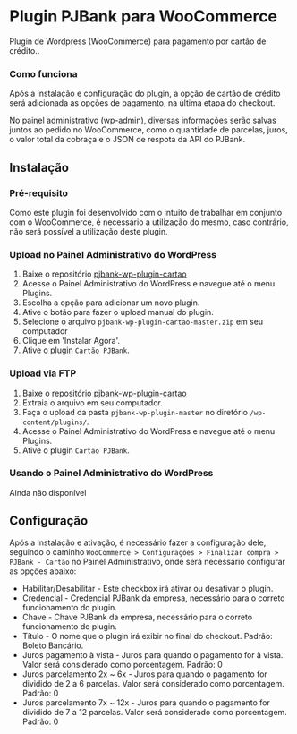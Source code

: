 # Plugin PJBank para WooCommerce
Plugin de Wordpress (WooCommerce) para pagamento por cartão de crédito.. 

### Como funciona ###

Após a instalação e configuração do plugin, a opção de cartão de crédito será adicionada as opções de pagamento, na última etapa do checkout.

No painel administrativo (wp-admin), diversas informações serão salvas juntos ao pedido no WooCommerce, como o quantidade de parcelas, juros, o valor total da cobraça e o JSON de respota da API do PJBank.

## Instalação ##

### Pré-requisito ###

Como este plugin foi desenvolvido com o intuito de trabalhar em conjunto com o WooCommerce, é necessário a utilização do mesmo, caso contrário, não será possível a utilização deste plugin.

### Upload no Painel Administrativo do WordPress ###

1. Baixe o repositório <a href="https://github.com/pjbank/pjbank-wp-plugin-cartao/archive/master.zip" target="_blank">pjbank-wp-plugin-cartao</a>
2. Acesse o Painel Administrativo do WordPress e navegue até o menu Plugins.
3. Escolha a opção para adicionar um novo plugin.
4. Ative o botão para fazer o upload manual do plugin.
5. Selecione o arquivo `pjbank-wp-plugin-cartao-master.zip` em seu computador
6. Clique em 'Instalar Agora'.
7. Ative o plugin `Cartão PJBank`.

### Upload via FTP ###

1. Baixe o repositório <a href="https://github.com/pjbank/pjbank-wp-plugin/archive/master.zip" target="_blank">pjbank-wp-plugin-cartao</a>
2. Extraia o arquivo em seu computador.
3. Faça o upload da pasta `pjbank-wp-plugin-master` no diretório `/wp-content/plugins/`.
2. Acesse o Painel Administrativo do WordPress e navegue até o menu Plugins.
7. Ative o plugin `Cartão PJBank`.

### Usando o Painel Administrativo do WordPress ### 

Ainda não disponível

## Configuração ##

Após a instalação e ativação, é necessário fazer a configuração dele, seguindo o caminho `WooCommerce > Configurações > Finalizar compra > PJBank - Cartão` no Painel Administrativo, onde será necessário configurar as opções abaixo:

* Habilitar/Desabilitar - Este checkbox irá ativar ou desativar o plugin.
* Credencial - Credencial PJBank da empresa, necessário para o correto funcionamento do plugin.
* Chave - Chave PJBank da empresa, necessário para o correto funcionamento do plugin.
* Título - O nome que o plugin irá exibir no final do checkout. Padrão: Boleto Bancário.
* Juros pagamento à vista - Juros para quando o pagamento for à vista. Valor será considerado como porcentagem. Padrão: 0
* Juros parcelamento 2x ~ 6x - Juros para quando o pagamento for dividido de 2 a 6 parcelas. Valor será considerado como porcentagem. Padrão: 0
* Juros parcelamento 7x ~ 12x - Juros para quando o pagamento for dividido de 7 a 12 parcelas. Valor será considerado como porcentagem. Padrão: 0